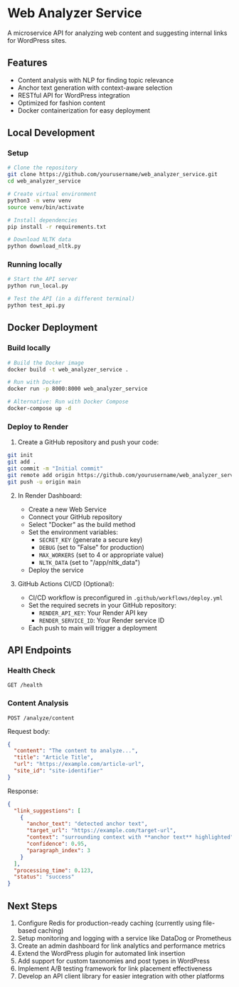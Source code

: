 # Web Analyzer Service

A microservice API for analyzing web content and suggesting internal links for WordPress sites.

## Features

- Content analysis with NLP for finding topic relevance
- Anchor text generation with context-aware selection
- RESTful API for WordPress integration
- Optimized for fashion content
- Docker containerization for easy deployment

## Local Development

### Setup

```bash
# Clone the repository
git clone https://github.com/yourusername/web_analyzer_service.git
cd web_analyzer_service

# Create virtual environment
python3 -m venv venv
source venv/bin/activate

# Install dependencies
pip install -r requirements.txt

# Download NLTK data
python download_nltk.py
```

### Running locally

```bash
# Start the API server
python run_local.py

# Test the API (in a different terminal)
python test_api.py
```

## Docker Deployment

### Build locally

```bash
# Build the Docker image
docker build -t web_analyzer_service .

# Run with Docker
docker run -p 8000:8000 web_analyzer_service

# Alternative: Run with Docker Compose
docker-compose up -d
```

### Deploy to Render

1. Create a GitHub repository and push your code:
```bash
git init
git add .
git commit -m "Initial commit"
git remote add origin https://github.com/yourusername/web_analyzer_service.git
git push -u origin main
```

2. In Render Dashboard:
   - Create a new Web Service
   - Connect your GitHub repository
   - Select "Docker" as the build method
   - Set the environment variables:
     - `SECRET_KEY` (generate a secure key)
     - `DEBUG` (set to "False" for production)
     - `MAX_WORKERS` (set to 4 or appropriate value)
     - `NLTK_DATA` (set to "/app/nltk_data")
   - Deploy the service

3. GitHub Actions CI/CD (Optional):
   - CI/CD workflow is preconfigured in `.github/workflows/deploy.yml`
   - Set the required secrets in your GitHub repository:
     - `RENDER_API_KEY`: Your Render API key
     - `RENDER_SERVICE_ID`: Your Render service ID
   - Each push to main will trigger a deployment

## API Endpoints

### Health Check

```
GET /health
```

### Content Analysis

```
POST /analyze/content
```

Request body:
```json
{
  "content": "The content to analyze...",
  "title": "Article Title",
  "url": "https://example.com/article-url",
  "site_id": "site-identifier"
}
```

Response:
```json
{
  "link_suggestions": [
    {
      "anchor_text": "detected anchor text",
      "target_url": "https://example.com/target-url",
      "context": "surrounding context with **anchor text** highlighted",
      "confidence": 0.95,
      "paragraph_index": 3
    }
  ],
  "processing_time": 0.123,
  "status": "success"
}
```

## Next Steps

1. Configure Redis for production-ready caching (currently using file-based caching)
2. Setup monitoring and logging with a service like DataDog or Prometheus
3. Create an admin dashboard for link analytics and performance metrics
4. Extend the WordPress plugin for automated link insertion
5. Add support for custom taxonomies and post types in WordPress
6. Implement A/B testing framework for link placement effectiveness
7. Develop an API client library for easier integration with other platforms